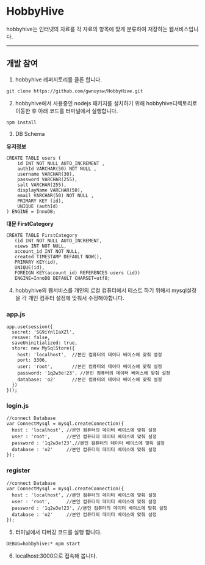 # HobbyHive

hobbyhive는 인터넷의 자료를 각 자료의 항목에 맞게 분류하여 저장하는 웹서비스입니다.

---
## 개발 참여

1. hobbyhive 레퍼지토리를 클론 합니다.
```
git clone https://github.com/gwnuysw/HobbyHive.git
```
2. hobbyhive에서 사용중인 nodejs 패키지를 설치하기 위해 hobbyhive디렉토리로 이동한 후 아래 코드를 터미널에서 실행합니다.
```
npm install
```

3. DB Schema

  **유저정보**
  ```
  CREATE TABLE users (
      id INT NOT NULL AUTO_INCREMENT ,
      authId VARCHAR(50) NOT NULL ,
      username VARCHAR(30),
      password VARCHAR(255),
      salt VARCHAR(255),
      displayName VARCHAR(50),
      email VARCHAR(50) NOT NULL ,
      PRIMARY KEY (id),
      UNIQUE (authId)
  ) ENGINE = InnoDB;
  ```

  **대문 FirstCategory**
  ```
  CREATE TABLE FirstCategory
     (id INT NOT NULL AUTO_INCREMENT,
     views INT NOT NULL,
     account_id INT NOT NULL,
     created TIMESTAMP DEFAULT NOW(),
     PRIMARY KEY(id),
     UNIQUE(id),
     FOREIGN KEY(account_id) REFERENCES users (id))
     ENGINE=InnoDB DEFAULT CHARSET=utf8;
  ```

4. hobbyhive의 웹서비스를 개인의 로컬 컴퓨터에서 테스트 하기 위해서 mysql설정을 각 개인 컴퓨터 설정에 맞춰서 수정해야합니다.

### app.js
```
app.use(session({
  secret: 'SG9iYnlIaXZl',
  resave: false,
  saveUninitialized: true,
  store: new MySqlStore({
    host: 'localhost',  //본인 컴퓨터의 데이터 베이스에 맞춰 설정
    port: 3306,
    user: 'root',       //본인 컴퓨터의 데이터 베이스에 맞춰 설정
    password: '1q2w3e!23', //본인 컴퓨터의 데이터 베이스에 맞춰 설정
    database: 'o2'      //본인 컴퓨터의 데이터 베이스에 맞춰 설정
  })
}));
```
### login.js
```
//connect Database
var ConnectMysql = mysql.createConnection({
  host : 'localhost', //본인 컴퓨터의 데이터 베이스에 맞춰 설정
  user : 'root',      //본인 컴퓨터의 데이터 베이스에 맞춰 설정
  password : '1q2w3e!23',//본인 컴퓨터의 데이터 베이스에 맞춰 설정
  database : 'o2'     //본인 컴퓨터의 데이터 베이스에 맞춰 설정
});
```
### register
```
//connect Database
var ConnectMysql = mysql.createConnection({
  host : 'localhost', //본인 컴퓨터의 데이터 베이스에 맞춰 설정
  user : 'root',      //본인 컴퓨터의 데이터 베이스에 맞춰 설정
  password : '1q2w3e!23', //본인 컴퓨터의 데이터 베이스에 맞춰 설정
  database : 'o2'     //본인 컴퓨터의 데이터 베이스에 맞춰 설정
});
```
5. 터미널에서 디버깅 코드를 실행 합니다.
```
DEBUG=hobbyhive:* npm start
```
6. localhost:3000으로 접속해 봅니다.
